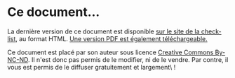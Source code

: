 # Ce document...

La dernière version de ce document est disponible [sur le site de la check-list](http://wdchecklist.github.io/), au format HTML. [Une version PDF est également téléchargeable.](http://wdchecklist.github.io/check-list-latest.pdf)

Ce document est placé par son auteur sous licence [Creative Commons By-NC-ND](http://creativecommons.org/licenses/by-nc-nd/4.0/). Il n'est donc pas permis de le modifier, ni de le vendre. Par contre, il vous est permis de le diffuser gratuitement et largement\ !
